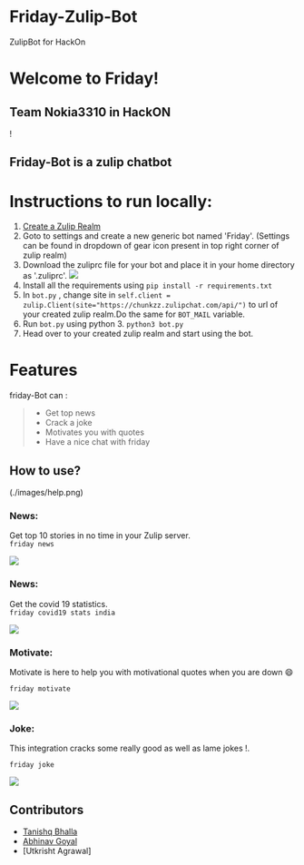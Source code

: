 # Friday-Zulip-Bot
ZulipBot for HackOn

# Welcome to Friday!
## Team Nokia3310 in HackON
!
## **Friday-Bot** is a zulip chatbot   



# Instructions to run locally:
1. [Create a Zulip Realm](https://zulip.com/create_realm/)
2. Goto to settings and create a new generic bot named 'Friday'. (Settings can be found in dropdown of gear icon present in top right corner of zulip realm)
3. Download the zuliprc file for your bot and place it in your home directory as '.zuliprc'.
![](./images/instructions.png)  
4. Install all the requirements using ``` pip install -r requirements.txt ```
5. In ``` bot.py ``` , change site in ``` self.client = zulip.Client(site="https://chunkzz.zulipchat.com/api/") ``` to url of your created zulip realm.Do the same for ``` BOT_MAIL ``` variable.  
6. Run ``` bot.py ``` using python 3. ``` python3 bot.py ```
7. Head over to your created zulip realm and start using the bot.

# Features

friday-Bot can :
>

>* Get top news
>* Crack a joke
>* Motivates you with quotes
>* Have a nice chat with friday

## How to use?

(./images/help.png) 


###  News:
Get top 10 stories in no time in your Zulip server.  
`friday news`  

![](./images/news.png)    

###  News:
Get the covid 19 statistics.  
`friday covid19 stats india`  

![](./images/stats.png)  


###  Motivate:
Motivate is here to help you with motivational quotes when you are down :smile:  

```friday motivate```  

![](./images/motivate.png)  



###  Joke:
This integration cracks some really good as well as lame jokes !. 

`friday joke`  

![](./images/joke.png)



## Contributors
* [Tanishq Bhalla](https://github.com/)  
* [Abhinav Goyal](https://github.com/zabhitak)  
* [Utkrisht Agrawal] 
